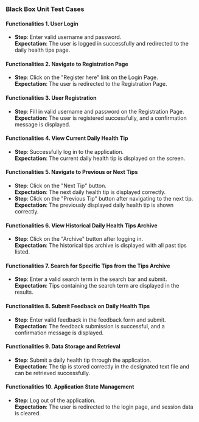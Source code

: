 ### Black Box Unit Test Cases  

#### Functionalities  1. User Login  
- **Step**: Enter valid username and password.  
  **Expectation**: The user is logged in successfully and redirected to the daily health tips page.  

#### Functionalities  2. Navigate to Registration Page
- **Step**: Click on the "Register here" link on the Login Page.  
  **Expectation**: The user is redirected to the Registration Page.  


#### Functionalities  3. User Registration
- **Step**: Fill in valid username and password on the Registration Page.  
  **Expectation**: The user is registered successfully, and a confirmation message is displayed.  

#### Functionalities  4. View Current Daily Health Tip  
- **Step**: Successfully log in to the application.  
  **Expectation**: The current daily health tip is displayed on the screen.  

#### Functionalities  5. Navigate to Previous or Next Tips  
- **Step**: Click on the "Next Tip" button.  
  **Expectation**: The next daily health tip is displayed correctly.  
- **Step**: Click on the "Previous Tip" button after navigating to the next tip.  
  **Expectation**: The previously displayed daily health tip is shown correctly.  

#### Functionalities  6. View Historical Daily Health Tips Archive  
- **Step**: Click on the "Archive" button after logging in.  
  **Expectation**: The historical tips archive is displayed with all past tips listed.  

#### Functionalities  7. Search for Specific Tips from the Tips Archive  
- **Step**: Enter a valid search term in the search bar and submit.  
  **Expectation**: Tips containing the search term are displayed in the results.  


#### Functionalities  8. Submit Feedback on Daily Health Tips  
- **Step**: Enter valid feedback in the feedback form and submit.  
  **Expectation**: The feedback submission is successful, and a confirmation message is displayed.  

#### Functionalities  9. Data Storage and Retrieval  
- **Step**: Submit a daily health tip through the application.  
  **Expectation**: The tip is stored correctly in the designated text file and can be retrieved successfully.  


#### Functionalities  10. Application State Management  
- **Step**: Log out of the application.  
  **Expectation**: The user is redirected to the login page, and session data is cleared.  
